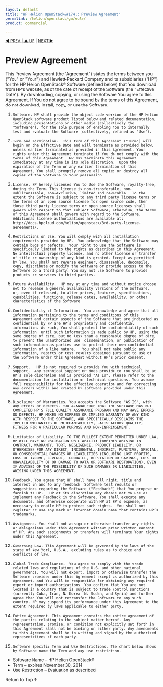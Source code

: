 ```yaml
---
layout: default
title: "HP Helion OpenStack&#174;: Preview Agreement"
permalink: /helion/openstack/ga/eula/
product: commercial

---
```

<!--UNDER REVISION-->

<p style="font-size: small;"> <a href="/helion/openstack/glossary/">&#9664; PREV | <a href="/helion/openstack/">&#9650; UP</a> | <a href="/helion/openstack/3rd-party-license-agreements/"> NEXT &#9654;</a> </p>

# Preview Agreement
 This Preview Agreement (the "Agreement") states the terms between  you ("You" or "Your")  and Hewlett-Packard Company and its subsidiaries ("HP") for the HP Helion OpenStack&reg; Software (defined below) that You download from HP’s website, as of the date of receipt of the Software (the "Effective Date").  By downloading, copying, or using the Software You agree to this Agreement.  If You do not agree to be bound by the terms of this Agreement, do not download, install, copy, or use the Software.

1.     Software. HP shall provide the object code version of the HP Helion OpenStack software product listed below and related documentation, including presentations or other media (collectively the "Software"), for the sole purpose of enabling You to internally test and evaluate the Software (collectively, defined as "Use").
2.     Term and Termination.  This term of this Agreement ("Term") will begin on the Effective Date and will terminate as provided below, unless earlier terminated as provided in this Agreement. Your rights under this Agreement terminate if You do not comply with the terms of this Agreement.  HP may terminate this Agreement immediately at any time in its sole discretion.  Upon the expiration of the Term or any earlier termination of this Agreement, You shall promptly remove all copies or destroy all copies of the Software in Your possession.   
3.     License. HP hereby licenses You to Use the Software, royalty-free, during the Term. This license is non-transferable, non-sublicenseable, non-exclusive, limited and revocable.  To the extent the Software is subject to any third party license terms or the terms of an open source license for open source code, then those third party license terms or open source licenses shall govern with respect to that subject Software; otherwise, the terms of this Agreement shall govern with regard to the Software.  Additional license authorizations are available at:   http://docs.hpcloud.com/helion/openstack/3rd-party-license-agreements/.
4.     Restrictions on Use. You will comply with all installation requirements provided by HP.  You acknowledge that the Software may contain bugs or defects.  Your right to use the Software is specifically limited to the rights as described in this Agreement. No intellectual property license, and no other license or transfer of title or ownership of any kind is granted. Except as permitted by law, You shall not reverse engineer, disassemble, decompile, copy, distribute or modify the Software or provide access to the Software to a third party. You may not use Software to provide products or services to third parties.
5.     Future Availability.  HP may at any time and without notice choose not to release a general availability versions of the Software,  or, even if released, to alter prices, features, specifications, capabilities, functions, release dates, availability, or other characteristics of the Software. 
6.     Confidentiality of Information.  You acknowledge and agree that all information pertaining to the terms and conditions of this Agreement and certain aspects of the Software that are indicated as confidential by HP are HP’s proprietary and confidential information. As such, You shall protect the confidentiality of such information  until such information is made public by HP, using the same degree of care, but no less than a reasonable degree of care, to prevent the unauthorized use, dissemination, or publication of such information as parties use to protect their own confidential information of a like nature.   You shall not make public any information, reports or test results obtained pursuant to use of the Software under this Agreement without HP’s prior consent.
7.     Support.   HP is not required to provide You with technical support.  Any technical support HP does provide to You shall be at HP’s sole discretion and is provided "As Is". Please refer to the documentation for installation or technical questions. You assume full responsibility for the effective operation and for correcting any errors within and created by software provided under this Agreement.
8.     Disclaimer of Warranties. You accepts the Software "AS IS", with any errors or defects. YOU ACKNOWLEDGE THAT THE SOFTWARE HAS NOT COMPLETED HP'S FULL QUALITY ASSURANCE PROGRAM AND MAY HAVE ERRORS OR DEFECTS. HP MAKES NO EXPRESS OR IMPLIED WARRANTY OF ANY KIND WITH RESPECT TO THE SOFTWARE, AND SPECIFICALLY DISCLAIMS THE IMPLIED WARRANTIES OF MERCHANTABILITY, SATISFACTORY QUALITY, FITNESS FOR A PARTICULAR PURPOSE AND NON-INFRINGEMENT.
9.     Limitation of Liability. TO THE FULLEST EXTENT PERMITTED UNDER LAW, HP WILL HAVE NO OBLIGATION OR LIABILITY (WHETHER ARISING IN CONTRACT, WARRANTY, TORT, NEGLIGENCE, PRODUCT LIABILITY, OR OTHERWISE) FOR ANY DIRECT, INCIDENTAL, INDIRECT, PUNITIVE, SPECIAL, OR CONSEQUENTIAL DAMAGES OR LIABILITIES (INCLUDING LOST PROFITS, LOSS OF INCOME, REVENUE,  GOODWILL, REPUTATION OR SAVINGS, LOSS OR UNAVAILABILITY OF OR DAMAGE TO DATA OR SOFTWARE RESTORATION), EVEN IF ADVISED OF THE POSSIBILITY OF SUCH DAMAGES OR LIABILITIES, ARISING UNDER THIS AGREEMENT.
10.     Feedback. You agree that HP shall have all right, title and interest in and to any feedback, Software test results or suggestions regarding the Software ("Feedback") that You propose or furnish to HP.   HP at its discretion may choose not to use or implement any Feedback in the Software. You shall execute any documents, and otherwise cooperate with HP at HP's expense, as necessary to enable HP to protect such rights.  You shall not register or use any mark or internet domain name that contains HP’s trademarks.   
11.     Assignment. You shall not assign or otherwise transfer any rights or obligations under this Agreement without prior written consent of HP. Any such assignments or transfers will terminate Your rights under this Agreement. 
12.     Governing Law. This Agreement will be governed by the laws of the state of New York, U.S.A., excluding rules as to choice and conflicts of law.  
13.     Global Trade Compliance.  You agree to comply with the trade-related laws and regulations of the U.S. and other national governments. You will not export, import or otherwise transfer the Software provided under this Agreement except as authorized by this Agreement, and You will be responsible for obtaining any required export or import authorizations. You confirm that You are not located in a country that is subject to trade control sanctions (currently Cuba, Iran, N. Korea, N. Sudan, and Syria) and further agree that You will not retransfer the Software to any such country. HP may suspend its performance under this Agreement to the extent required by laws applicable to either party.
14.     Entire Agreement. This Agreement contains the entire agreement of the parties relating to the subject matter hereof. Any representation, promise, or condition not explicitly set forth in this Agreement shall not be binding on either party. Any amendments to this Agreement shall be in writing and signed by the authorized representatives of each party.
15.     Software Specific Term and Use Restrictions. The chart below shows by Software name the Term and any use restriction.

 * Software Name &ndash; HP Helion OpenStack&reg;
 * Term &ndash; expires November 30, 2014
 * Use Restriction &ndash; Evaluation as described


<a href="#top" style="padding:14px 0px 14px 0px; text-decoration: none;"> Return to Top &#8593; </a>
